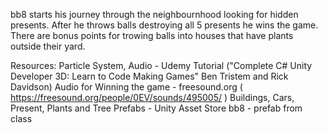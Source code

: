 bb8 starts his journey through the neighbournhood looking for hidden presents.
After he throws balls destroying all 5 presents he wins the game.
There are bonus points for trowing balls into houses that have plants outside their yard.

Resources:
	Particle System, Audio - Udemy Tutorial ("Complete C# Unity Developer 3D: Learn to Code Making Games" Ben Tristem and Rick Davidson)
	Audio for Winning the game - freesound.org ( https://freesound.org/people/0EV/sounds/495005/ )
	Buildings, Cars, Present, Plants and Tree Prefabs - Unity Asset Store
	bb8 - prefab from class